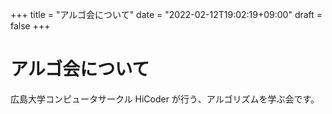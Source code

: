 +++
title = "アルゴ会について"
date = "2022-02-12T19:02:19+09:00"
draft = false
+++

# アルゴ会について

広島大学コンピュータサークル HiCoder が行う、アルゴリズムを学ぶ会です。
